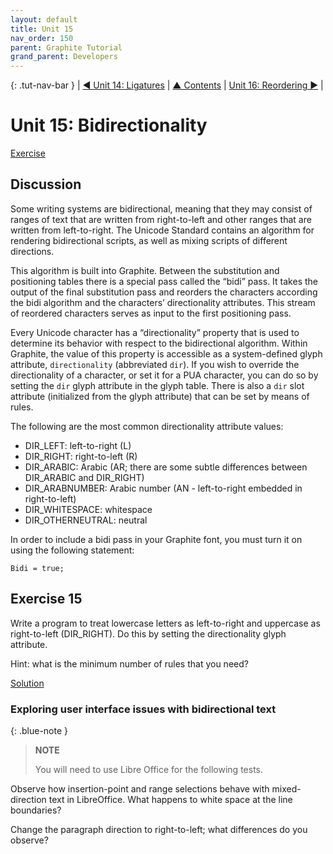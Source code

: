 ```yaml
---
layout: default
title: Unit 15
nav_order: 150
parent: Graphite Tutorial
grand_parent: Developers
---
```


{: .tut-nav-bar }
|  [&#x25C0; Unit 14: Ligatures](graide_tutorial14) | [&#x25B2; Contents](../graide_tutorial#contents) | [Unit 16: Reordering &#x25B6;](graide_tutorial16) |

# Unit 15: Bidirectionality

[Exercise](graide_tutorial15#exercise-15)

## Discussion

Some writing systems are bidirectional, meaning that they may consist of ranges of text that are written from right-to-left and other ranges that are written from left-to-right. The Unicode Standard contains an algorithm for rendering bidirectional scripts, as well as mixing scripts of different directions.

This algorithm is built into Graphite. Between the substitution and positioning tables there is a special pass called the “bidi” pass. It takes the output of the final substitution pass and reorders the characters according the bidi algorithm and the characters’ directionality attributes. This stream of reordered characters serves as input to the first positioning pass.

Every Unicode character has a “directionality” property that is used to determine its behavior with respect to the bidirectional algorithm. Within Graphite, the value of this property is accessible as a system-defined glyph attribute, `directionality` (abbreviated `dir`). If you wish to override the directionality of a character, or set it for a PUA character, you can do so by setting the `dir` glyph attribute in the glyph table. There is also a `dir` slot attribute (initialized from the glyph attribute) that can be set by means of rules.

The following are the most common directionality attribute values:

* DIR_LEFT: left-to-right (L)
* DIR_RIGHT: right-to-left (R)
* DIR_ARABIC: Arabic (AR; there are some subtle differences between DIR_ARABIC and DIR_RIGHT)
* DIR_ARABNUMBER: Arabic number (AN - left-to-right embedded in right-to-left)
* DIR_WHITESPACE: whitespace
* DIR_OTHERNEUTRAL: neutral

In order to include a bidi pass in your Graphite font, you must turn it on using the following statement:

```
Bidi = true;
```

## Exercise 15

Write a program to treat lowercase letters as left-to-right and uppercase as right-to-left (DIR_RIGHT). Do this by setting the directionality glyph attribute.

Hint: what is the minimum number of rules that you need?

[Solution](graphite_tut_solutions#exercise-15)

### Exploring user interface issues with bidirectional text

{: .blue-note }
> **NOTE**
>
> You will need to use Libre Office for the following tests.

Observe how insertion-point and range selections behave with mixed-direction text in LibreOffice. What happens to white space at the line boundaries?

Change the paragraph direction to right-to-left; what differences do you observe?
